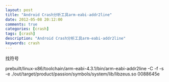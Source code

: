 ```yaml
---
layout: post
title: "Android Crash分析工具arm-eabi-addr2line"
date: 2012-05-08 20:12:00 
comments: true
categories: [crash]
tags: [crash]
description: "Android Crash分析工具arm-eabi-addr2line"
keywords: crash
---
```



 
  
   找符号
  
 
 
  
   prebuilt/linux-x86/toolchain/arm-eabi-4.3.1/bin/arm-eabi-addr2line -C -f -s -e ./out/target/product/passion/symbols/system/lib/libzeus.so
 0088645e
   
   
  
 


